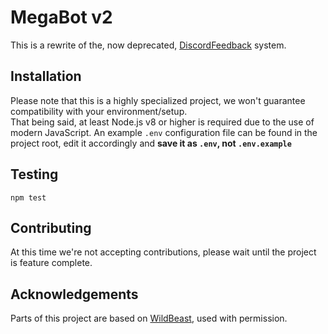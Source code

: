 # MegaBot v2
This is a rewrite of the, now deprecated, [DiscordFeedback](https://github.com/Dougley/DiscordFeedback) system.

## Installation
Please note that this is a highly specialized project, we won't guarantee compatibility with your environment/setup.    
That being said, at least Node.js v8 or higher is required due to the use of modern JavaScript. An example `.env` configuration file can be found in the project root, edit it accordingly and **save it as `.env`, not `.env.example`**

## Testing
```
npm test
```

## Contributing
At this time we're not accepting contributions, please wait until the project is feature complete.

## Acknowledgements
Parts of this project are based on [WildBeast](https://github.com/TheSharks/WildBeast), used with permission.
